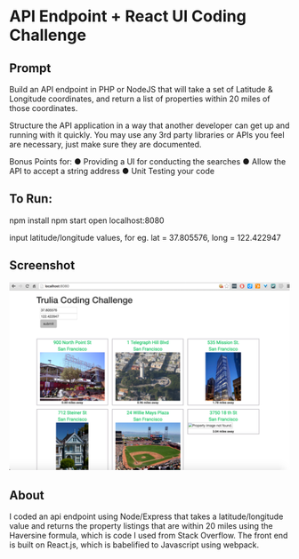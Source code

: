 # API Endpoint + React UI Coding Challenge

## Prompt
Build an API endpoint in PHP or NodeJS that will take a set of Latitude & Longitude coordinates, and return a list of properties within 20 miles of those coordinates. 

Structure the API application in a way that another developer can get up and running with it quickly. You may use any 3rd party libraries or APIs you feel are necessary, just make sure they are documented.

Bonus Points for:
● Providing a UI for conducting the searches
● Allow the API to accept a string address
● Unit Testing your code


## To Run:
npm install
npm start
open localhost:8080

input latitude/longitude values, for eg.
lat = 37.805576,
long = 122.422947

## Screenshot
![picture alt](/screenshot.jpg)

## About
I coded an api endpoint using Node/Express that takes a latitude/longitude value and returns the property listings that are within 20 miles using the Haversine formula, which is code I used from Stack Overflow. The front end is built on React.js, which is babelified to Javascript using webpack. 





